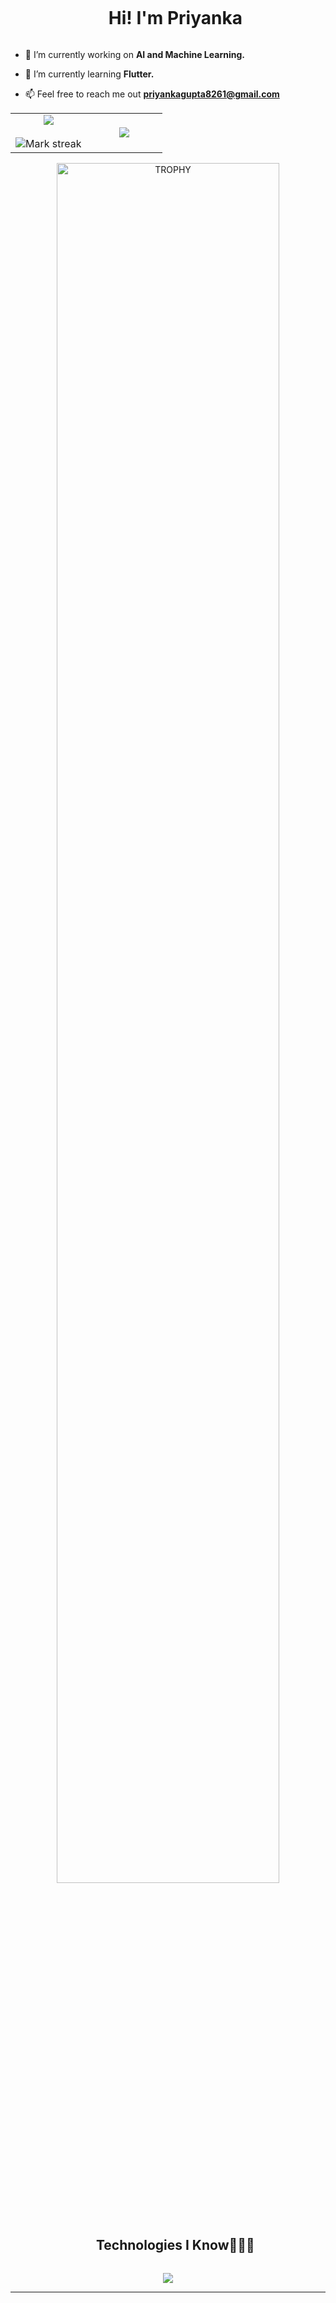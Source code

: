   <!--horizontal divider(gradiant)-->
<!--<img src="https://user-images.githubusercontent.com/73097560/115834477-dbab4500-a447-11eb-908a-139a6edaec5c.gif">-->
<!--h1 without bottom border-->
<div id="user-content-toc">
  <ul align="center">
    <summary><h1 style="display: inline-block">Hi! I'm Priyanka</h1></summary>
  </ul>
</div>
<!--h2 without bottom border-->
<div id="user-content-toc">
<!--   <ul align="center">
    <summary><h2 style="display: inline-block">confusion is just code waiting to make sense.</h2></summary>
  </ul> -->
</div>
<!--Intro start-->
<ul>
<li>
<p>🔭 I’m currently working on <strong>AI and Machine Learning.</strong></p>
</li>
<li>
<p>🌱 I’m currently learning <strong>Flutter.</strong></p>
</li>
<li>
<p>📫 Feel free to reach me out <strong><a href="mailto:priyankagupta8261@gmail.com">priyankagupta8261@gmail.com</a></strong></p>
</li>
</ul>
<!--Intro end-->
<!--- stats & Trophy (start) -->
<p align="center">
  <!--- stats (start) -->
</p>
<table align="center">
<tbody><tr border="none">
<td width="50%" align="center">
  <img align="center" src="https://github-readme-stats.vercel.app/api?username=priyankag12&amp;theme=gotham&amp;show_icons=true&amp;count_private=true">
  <br><br>
  <img title="🔥 Get streak stats for your profile at git.io/streak-stats" alt="Mark streak" src="https://github-readme-streak-stats.herokuapp.com/?user=priyankag12&amp;theme=gotham&amp;hide_border=false"> 
</td><td width="50%" align="center">
  <img align="center" src="https://github-readme-stats.anuraghazra1.vercel.app/api/top-langs/?username=priyankag12&amp;theme=gotham&amp;hide_border=false&amp;no-bg=true&amp;no-frame=true&amp;langs_count=10">
  </td>
</tr>
</tbody></table>
<!--- stats (end) -->
<!--- trophy (start) -->
<div align="center">
  <a href="https://github.com/ryo-ma/github-profile-trophy" title="Go to Source">
      <img align="center" width="84%" src="https://github-profile-trophy.vercel.app/?username=priyankag12&amp;theme=monokai&amp;row=1&amp;column=7&amp;margin-h=15&amp;margin-w=5&amp;no-bg=true" alt="TROPHY">
    </a>
</div>
<!--- trophy (start) -->
<p></p>        
<!--- stats (end) -->
<!--h1 without bottom border-->
<div id="user-content-toc">
  <ul align="center">
    <summary><h2 style="display: inline-block">Technologies I Know👨🏻‍💻</h2></summary>
  </ul>
</div>
<!--tech stack icons-->
<p align="center">
  <!--<a href="https://skillicons.dev">-->
    <img src="https://skillicons.dev/icons?i=aws,latex,bootstrap,c,cpp,java,js,py,django,docker,express,figma,git,github,html,css,linux,sqlite,mongodb,mysql,nextjs,nodejs,postman,react,tailwind,svelte,prisma&amp;perline=14">
  </a>
</p>
<hr>
